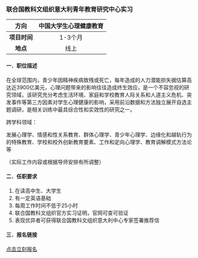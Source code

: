 ### 联合国教科文组织意大利青年教育研究中心实习


|  **方向**  | 中国大学生心理健康教育 |
|:--------:|:------------:|
| **项目时间** |    1-3个月     |
|  **地点**  |      线上      |


#### 一．职位描述

在全球范围内，青少年因精神疾病致残或死亡，每年造成的人力潜能损失据估算高达近3900亿美元，心理问题带来的影响往往造成终生效应，是一个不容忽视的研究领域，该研究充分考虑生活环境、家庭和学校教育人际关系和人道主义危机、突发事件等第三方因素对学生心理健康的影响，采用前沿数据和方法独立展开自选主题调研，是相关训练中最具综合性和实效性的研究之一。

跨学科领域：

发展心理学、情感和性关系教育、群体心理学、青少年心理学、边缘化和越轨行为的特殊教育、学校和校外创新教育要素、工作和定向心理学、教育调解模式方法论等

（实际工作内容或根据导师安排有所调整）


#### 二．任职要求

1. 在读高中生、大学生
2. 有一定英语基础
3. 每周工作时间不低于25小时
4. 联合国教科文组织官方实习证明，官网可查可验证
5. 表现优异者可获得联合国教科文组织意大利中心专家签署推荐信


#### 三．报名链接
[点击立刻报名](https://ezygcyygfb.feishu.cn/share/base/form/shrcnyoWDn0NwQnTyfwrxo3XOnh)
